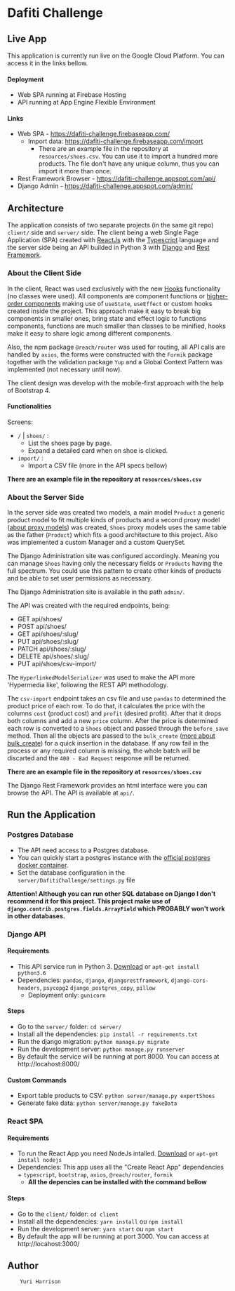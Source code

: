 # Dafiti Challenge

## Live App

This application is currently run live on the Google Cloud Platform.
You can access it in the links bellow.

#### Deployment

- Web SPA running at Firebase Hosting
- API running at App Engine Flexible Environment


#### Links

- Web SPA - https://dafiti-challenge.firebaseapp.com/
    - Import data: https://dafiti-challenge.firebaseapp.com/import
        * There are an example file in the repository at `resources/shoes.csv`. You can use  it to import a hundred more products. The file don't have any unique column, thus you can import it more than once.
- Rest Framework Browser - https://dafiti-challenge.appspot.com/api/
- Django Admin - https://dafiti-challenge.appspot.com/admin/


## Architecture

The application consists of two separate projects (in the same git repo) `client/` side and `server/` side. The client being a web Single Page Application (SPA) created with [ReactJs](https://reactjs.org/) with the [Typescript](https://www.typescriptlang.org/) language and the server side being an API builded in Python 3 with [Django](https://www.djangoproject.com/) and [Rest Framework](https://www.django-rest-framework.org/).

### About the Client Side

In the client, React was used exclusively with the new [Hooks](https://reactjs.org/docs/hooks-intro.html) functionality (no classes were used). All components are component functions or [higher-order components](https://reactjs.org/docs/higher-order-components.html) making use of `useState`, `useEffect` or custom hooks created inside the project. This approach make it easy to break big components in smaller ones, bring state and effect logic to functions components, functions are much smaller than classes to be minified, hooks make it easy to share logic among different components.

Also, the npm package `@reach/router` was used for routing, all API calls are handled by `axios`, the forms were constructed with the `Formik` package together with the validation package `Yup` and a Global Context Pattern was implemented (not necessary until now).

The client design was develop with the mobile-first approach with the help of Bootstrap 4.

#### Functionalities

Screens:
- `/` | `shoes/` :
    - List the shoes page by page.
    - Expand a detailed card when on shoe is clicked.
- `import/` :
    - Import a CSV file (more in the API specs bellow)

**There are an example file in the repository at `resources/shoes.csv`**


### About the Server Side

In the server side was created two models, a main model `Product` a generic product model to fit multiple kinds of products and a second proxy model ([about proxy models](https://docs.djangoproject.com/en/2.2/topics/db/models/#proxy-models)) was created, `Shoes` proxy models uses the same table as the father (`Product`) which fits a good architecture to this project. Also was implemented a custom Manager and a custom QuerySet.


The Django Administration site was configured accordingly. Meaning you can manage `Shoes` having only the necessary fields or `Products` having the full spectrum. You could use this pattern to create other kinds of products and be able to set user permissions as necessary.

The Django Administration site is available in the path `admin/`.


The API was created with the required endpoints, being:
- GET     api/shoes/
- POST    api/shoes/
- GET     api/shoes/:slug/
- PUT     api/shoes/:slug/
- PATCH   api/shoes/:slug/
- DELETE  api/shoes/:slug/
- PUT     api/shoes/csv-import/

The `HyperlinkedModelSerializer` was used to make the API more 'Hypermedia like', following the REST API methodology.

The `csv-import` endpoint takes an csv file and use `pandas` to determined the product price of each row. To do that, it calculates the price with the columns `cost` (product cost) and `profit` (desired profit). After that it drops both columns and add a new `price` column. After the price is determined each row is converted to a `Shoes` object and passed through the `before_save` method. Then all the objects are passed to the `bulk_create` ([more about bulk_create](https://docs.djangoproject.com/en/2.1/ref/models/querysets/#bulk-create)) for a quick insertion in the database. If any row fail in the process or any required column is missing, the whole batch will be discarted and the `400 - Bad Request` response will be returned.

**There are an example file in the repository at `resources/shoes.csv`**


The Django Rest Framework provides an html interface were you can browse the API. The API is available at `api/`.


## Run the Application

### Postgres Database

- The API need access to a Postgres database. 
- You can quickly start a postgres instance with the [official postgres docker container](https://hub.docker.com/_/postgres).
- Set the database configuration in the `server/DafitiChallenge/settings.py` file


**Attention! Although you can run other SQL database on Django I don't recommend it for this project. This project make use of `django.contrib.postgres.fields.ArrayField` which PROBABLY won't work in other databases.**

### Django API

#### Requirements

- This API service run in Python 3. [Download](https://www.python.org/downloads/) or `apt-get install python3.6`
- Dependencies: `pandas`, `django`, `djangorestframework`, `django-cors-headers`, `psycopg2` `django_postgres_copy`, `pillow`
    - Deployment only: `gunicorn`

#### Steps

- Go to the `server/` folder: `cd server/`
- Install all the dependencies: `pip install -r requirements.txt`
- Run the django migration: `python manage.py migrate`
- Run the development server: `python manage.py runserver`
- By default the service will be running at port 8000. You can access at http://locahost:8000/

#### Custom Commands
 - Export table products to CSV: `python server/manage.py exportShoes`
 - Generate fake data: `python server/manage.py fakeData`

### React SPA

#### Requirements

- To run the React App you need NodeJs intalled. [Download](https://nodejs.org/en/download/) or `apt-get install nodejs`
- Dependencies: This app uses all the "Create React App" dependencies + `typescript`, `bootstrap`, `axios`, `@reach/router`, `formik`
    - **All the depencies can be installed with the command bellow**

#### Steps

- Go to the `client/` folder: `cd client`
- Install all the dependencies: `yarn install` ou `npm install`
- Run the development server: `yarn start` ou `npm start`
- By default the app will be running at port 3000. You can access at http://locahost:3000/


## Author

        Yuri Harrison